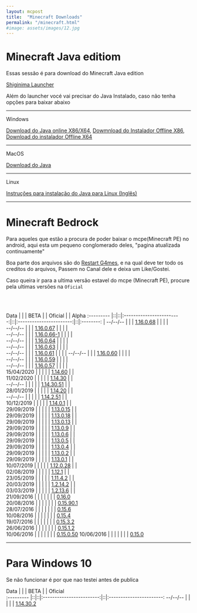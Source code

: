 ```yaml
---
layout: mcpost
title:  "Minecraft Downloads"
permalink: "/minecraft.html"
#image: assets/images/12.jpg
---
```


# Minecraft Java editiom

Essas sessão é para download do Minecraft Java edition

[Shiginima Launcher](https://files.sirherobrine23.org/Minecraft/ShiginimaSE_v4400.zip)

Além do launcher vocé vai precisar do Java Instalado, caso não tenha opções para baixar abaixo

---

Windows

[Download do Java online X86/X64](https://javadl.oracle.com/webapps/download/AutoDL?BundleId=242057_3d5a2bb8f8d4428bbe94aed7ec7ae784), [Dowmnload do Instalador Offline X86](https://javadl.oracle.com/webapps/download/AutoDL?BundleId=242058_3d5a2bb8f8d4428bbe94aed7ec7ae784), [Download do instalador Offline X64](https://javadl.oracle.com/webapps/download/AutoDL?BundleId=242060_3d5a2bb8f8d4428bbe94aed7ec7ae784)

 ---

MacOS

[Download do Java](https://javadl.oracle.com/webapps/download/AutoDL?BundleId=242051_3d5a2bb8f8d4428bbe94aed7ec7ae784)

 --- 

Linux

[Instruções para instalação do Java para Linux (Inglês)](https://openjdk.java.net/install/)

----

# Minecraft Bedrock

Para aqueles que estão a procura de poder baixar o mcpe(Minecraft PE) no android, aqui esta um pequeno conglomerado deles, "pagina atualizada continuamente"

Boa parte dos arquivos são do [Restart G4mes](https://www.youtube.com/channel/UCRn3MAs2f7hanjivuqEXUtw), e na qual deve ter todo os creditos do arquivos, Passem no Canal dele e deixa um Like/Gostei.

Caso queira ir para a ultima versão estavel do mcpe (Minecraft PE), procure pela ultimas versões na `Oficial`



<br>
<br>

  Data     |  |  | BETA                     |  | Oficial                 |  | Alpha
:--------- |::|::|:------------------------:|::|:-----------------------:|::|:--------: | 
--/--/--   |  |  |  [1.16.0.68][116068]     |  |                         |  |   
--/--/--   |  |  |  [1.16.0.67][116067]     |  |                         |  |   
--/--/--   |  |  |  [1.16.0.66-1][1160661]  |  |                         |  |   
--/--/--   |  |  |  [1.16.0.64][116064]     |  |                         |  |   
--/--/--   |  |  |  [1.16.0.63][116063]     |  |                         |  |   
--/--/--   |  |  |  [1.16.0.61][116061]     |  |                         |  |
--/--/--   |  |  |  [1.16.0.60][116060]     |  |                         |  |   
--/--/--   |  |  |  [1.16.0.59][116059]     |  |                         |  |   
--/--/--   |  |  |  [1.16.0.57][116057]     |  |                         |  |   
15/04/2020 |  |  |                          |  |  [1.14.60][11460]       |  |   
11/02/2020 |  |  |                          |  |  [1.14.30][11430]       |  |   
--/--/--   |  |  |                          |  |  [1.14.30.51][1143051]  |  |   
28/01/2019 |  |  |                          |  |  [1.14.20][11420]       |  |   
--/--/--   |  |  |                          |  |  [1.14.2.51][114251]    |  |   
10/12/2019 |  |  |                          |  |  [1.14.0.1][11401]      |  |   
29/09/2019 |  |  |                          |  |  [1.13.0.15][113015]    |  |   
29/09/2019 |  |  |                          |  |  [1.13.0.18][113018]    |  |   
29/09/2019 |  |  |                          |  |  [1.13.0.13][113013]    |  |   
29/09/2019 |  |  |                          |  |  [1.13.0.9][11309]      |  |   
29/09/2019 |  |  |                          |  |  [1.13.0.6][11306]      |  |   
29/09/2019 |  |  |                          |  |  [1.13.0.5][11305]      |  |   
29/09/2019 |  |  |                          |  |  [1.13.0.4][11304]      |  |   
29/09/2019 |  |  |                          |  |  [1.13.0.2][11302]      |  |   
29/09/2019 |  |  |                          |  |  [1.13.0.1][11301]      |  |   
10/07/2019 |  |  |                          |  |  [1.12.0.28][112028]    |  |   
02/08/2019 |  |  |                          |  |  [1.12.1][1121]         |  |   
23/05/2019 |  |  |                          |  |  [1.11.4.2][11142]      |  |   
20/03/2019 |  |  |                          |  |  [1.2.14.2][12142]      |  |   
03/03/2019 |  |  |                          |  |  [1.2.13.6][12136]      |  |   
21/09/2016 |  |  |                          |  |                         |  | [0.16.0][0160]           
20/08/2016 |  |  |                          |  |                         |  | [0.15.90.1][015901]       
28/07/2016 |  |  |                          |  |                         |  | [0.15.6][0156]            
10/08/2016 |  |  |                          |  |                         |  | [0.15.4][0154]            
19/07/2016 |  |  |                          |  |                         |  | [0.15.3.2][01532]         
26/06/2016 |  |  |                          |  |                         |  | [0.15.1.2][01512]         
10/06/2016 |  |  |                          |  |                         |  | [0.15.0.50][015050] 
10/06/2016 |  |  |                          |  |                         |  | [0.15.0][0150]

[116068]: https://files.sirherobrine23.org/Minecraft/Mcpe/Restart/1.16.0.68.apk

[116067]: https://files.sirherobrine23.org/Minecraft/Mcpe/Restart/1.16.0.67.apk

[1160661]: https://files.sirherobrine23.org/Minecraft/Mcpe/Restart/1.16.0.66.apk

[1160662]: https://files.sirherobrine23.org/Minecraft/Mcpe/Restart/1.16.0.66.apk

[116064]: /404.html

[116063]: https://files.sirherobrine23.org/Minecraft/Mcpe/Restart/1.16.0.63.apk

[116061]: https://files.sirherobrine23.org/Minecraft/Mcpe/By%20restartgame/1.16.0.61(beta).apk

[116060]: https://files.sirherobrine23.org/Minecraft/Mcpe/By%20restartgame/1.16.0.60(beta).apk

[116059]: https://files.sirherobrine23.org/Minecraft/Mcpe/1.16.0.59(beta).apk
  
[116057]: https://files.sirherobrine23.org/Minecraft/Mcpe/1.16.0.57(beta).apk
 
[11460]: https://files.sirherobrine23.org/Minecraft/Mcpe/1.14.60.apk

[11430]: https://files.sirherobrine23.org/Minecraft/Mcpe/Minecraft_bedrock_1.14.30.2-Oficial_.apk

[11420]: https://files.sirherobrine23.org/Minecraft/Mcpe/Minecraft-Bedrock_1.14.20.1-Oficial_.apk

[114251]: https://files.sirherobrine23.org/Minecraft/Mcpe/Minecraft-Bedrock_1.14.2.51_.apk
  
[1143051]: https://files.sirherobrine23.org/Minecraft/Mcpe/Minecraft-Bedrock_1.14.30.51_.apk
 
[11142]: https://files.sirherobrine23.org/Minecraft/Mcpe/1.xx.x/1.11.4.2.apk

[112028]: https://files.sirherobrine23.org/Minecraft/Mcpe/1.xx.x/1.12.0.28.apk
 
[1121]: https://files.sirherobrine23.org/Minecraft/Mcpe/1.xx.x/1.12.1.apk
    
[11301]: https://files.sirherobrine23.org/Minecraft/Mcpe/1.xx.x/1.13.0.1.apk
  
[11302]: https://files.sirherobrine23.org/Minecraft/Mcpe/1.xx.x/1.13.0.2.apk
  
[11304]: https://files.sirherobrine23.org/Minecraft/Mcpe/1.xx.x/1.13.0.4.apk

[11305]: https://files.sirherobrine23.org/Minecraft/Mcpe/1.xx.x/1.13.0.5.apk
  
[11306]: https://files.sirherobrine23.org/Minecraft/Mcpe/1.xx.x/1.13.0.6.apk

[11309]: https://files.sirherobrine23.org/Minecraft/Mcpe/1.xx.x/1.13.0.9.apk

[113013]: https://files.sirherobrine23.org/Minecraft/Mcpe/1.xx.x/1.13.0.13.apk

[113015]: https://files.sirherobrine23.org/Minecraft/Mcpe/1.xx.x/1.13.0.15.apk
  
[113018]: https://files.sirherobrine23.org/Minecraft/Mcpe/1.xx.x/1.13.0.18.apk
  
[11401]: https://files.sirherobrine23.org/Minecraft/Mcpe/1.xx.x/1.14.0.1.apk
  
[12142]: https://files.sirherobrine23.org/Minecraft/Mcpe/1.xx.x/MCPE+1.2.14.2.apk
  
[12136]: https://files.sirherobrine23.org/Minecraft/Mcpe/1.xx.x/MCPE+1.2.13.6.apk
  
[015050]: https://files.sirherobrine23.org/Minecraft/Mcpe/0.xx.x/0.15.0.50.apk
  
[0150]: https://files.sirherobrine23.org/Minecraft/Mcpe/0.xx.x/0.15.0+Build+2.apk
  
[01512]: https://files.sirherobrine23.org/Minecraft/Mcpe/0.xx.x/0.15.1.2.apk
  
[01532]: https://files.sirherobrine23.org/Minecraft/Mcpe/0.xx.x/0.15.3.2.apk
  
[0154]: https://files.sirherobrine23.org/Minecraft/Mcpe/0.xx.x/0.15.4.apk

[0156]: https://files.sirherobrine23.org/Minecraft/Mcpe/0.xx.x/0.15.6+.apk
  
[015901]: https://files.sirherobrine23.org/Minecraft/Mcpe/0.xx.x/0.15.90.1.apk
  
[0160]: https://files.sirherobrine23.org/Minecraft/Mcpe/0.xx.x/0.16.0.apk


----

# Para Windows 10

Se não funcionar é por que nao testei antes de publica

  Data     |  |  | BETA                     |  | Oficial                 
:--------- |::|::|:------------------------:|::|:-----------------------: 
--/--/--   |  |  |                          |  | [1.14.30.2][W114302]
 

 [W114302]: https://files.sirherobrine23.org/Minecraft/Mcpe/Minecraft%20for%20Windows%2010/Minecraft-1.14.30.2.Appx
